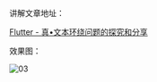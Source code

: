讲解文章地址：

[Flutter - 真•文本环绕问题的探究和分享](https://juejin.cn/post/7288609217958838307)

效果图：

![03](https://github.com/Stitch-Taotao/flutter_text_around_blog_demo/assets/26296915/e06515e5-7e6f-4fdb-b526-49986205ab78)




